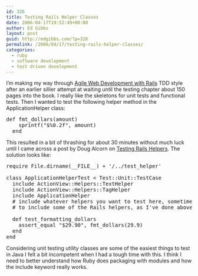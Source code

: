 ```yaml
---
id: 326
title: Testing Rails Helper Classes
date: 2006-04-17T19:52:49+00:00
author: Ed Gibbs
layout: post
guid: http://edgibbs.com/?p=326
permalink: /2006/04/17/testing-rails-helper-classes/
categories:
  - ruby
  - software development
  - test driven development
---
```

I&#8217;m making my way through [Agile Web Development with Rails](http://www.pragmaticprogrammer.com/title/rails/) TDD style after an earlier sillier attempt at waiting until the testing chapter about 150 pages into the book. I really like the skeletons for unit tests and functional tests. Then I wanted to test the following helper method in the ApplicationHelper class:

<pre>def fmt_dollars(amount)
    sprintf("$%0.2f", amount)
  end
</pre>

This resulted in a bit of thrashing for about 30 minutes without much luck until I came across a post by Doug Alcorn on [Testing Rails Helpers](http://www.pragmaticprogrammer.com/title/rails/). The solution looks like:

<pre>require File.dirname(__FILE__) + '/../test_helper'<br />
class ApplicationHelperTest &lt; Test::Unit::TestCase
  include ActionView::Helpers::TextHelper
  include ActionView::Helpers::TagHelper
  include ApplicationHelper
  # include whatever helpers you want to test here, sometimes you'll need
  # to include some of the Rails helpers, as I've done above.<br />
  def test_formatting_dollars
	assert_equal "$29.90", fmt_dollars(29.9)
  end
end
</pre>

Considering unit testing utility classes are some of the easiest things to test in Java I felt a bit incompetent when I had a tough time with this. I think I need to better understand how Ruby does packaging with modules and how the include keyword really works.